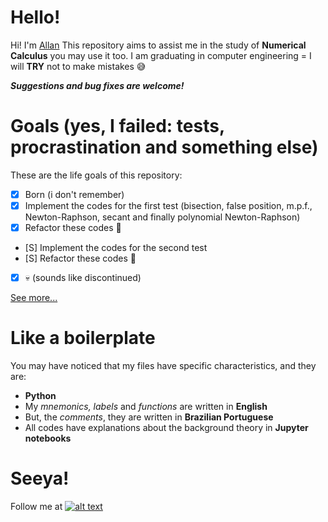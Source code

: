 # Hello!
Hi! I'm [Allan](https://github.com/acmlira) This repository aims to assist me in the study of **Numerical Calculus** you may use it too. I am graduating in computer engineering = I will **TRY** not to make mistakes :sweat_smile:

***Suggestions and bug fixes are welcome!***

# Goals (yes, I failed: tests, procrastination and something else)
These are the life goals of this repository:
 - [x] Born (i don't remember)
 - [x] Implement the codes for the first test (bisection, false position, m.p.f., Newton-Raphson, secant and finally polynomial Newton-Raphson)
 - [x] Refactor these codes :triumph:
 - [S] Implement the codes for the second test
 - [S] Refactor these codes :triumph:
 - [X] :skull: (sounds like discontinued)

[See more...](https://github.com/acmlira/pic16f628a/wiki)

# Like a boilerplate
You may have noticed that my files have specific characteristics, and they are:
 - **Python**
 - My *mnemonics, labels* and *functions* are written in **English**
 - But, the *comments*, they are written in **Brazilian Portuguese**
 - All codes have explanations about the background theory in **Jupyter notebooks**

# Seeya!
Follow me at [![alt text][1.1]][1] 

[1.1]: http://i.imgur.com/wWzX9uB.png 

[1]: http://www.twitter.com/acmIira

